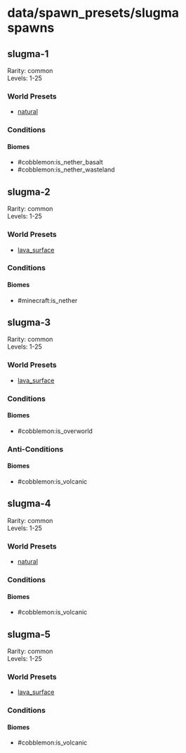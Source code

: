 # data/spawn_presets/slugma spawns  
  
## slugma-1  
Rarity: common  
Levels: 1-25  
  
### World Presets  
* [natural](/data/world_presets/natural.md)  
  
### Conditions  
  
#### Biomes  
  * #cobblemon:is_nether_basalt
  * #cobblemon:is_nether_wasteland
  
  
## slugma-2  
Rarity: common  
Levels: 1-25  
  
### World Presets  
* [lava_surface](/data/world_presets/lava_surface.md)  
  
### Conditions  
  
#### Biomes  
  * #minecraft:is_nether
  
  
## slugma-3  
Rarity: common  
Levels: 1-25  
  
### World Presets  
* [lava_surface](/data/world_presets/lava_surface.md)  
  
### Conditions  
  
#### Biomes  
  * #cobblemon:is_overworld
  
  
### Anti-Conditions  
  
#### Biomes  
  * #cobblemon:is_volcanic
  
  
## slugma-4  
Rarity: common  
Levels: 1-25  
  
### World Presets  
* [natural](/data/world_presets/natural.md)  
  
### Conditions  
  
#### Biomes  
  * #cobblemon:is_volcanic
  
  
## slugma-5  
Rarity: common  
Levels: 1-25  
  
### World Presets  
* [lava_surface](/data/world_presets/lava_surface.md)  
  
### Conditions  
  
#### Biomes  
  * #cobblemon:is_volcanic
  
